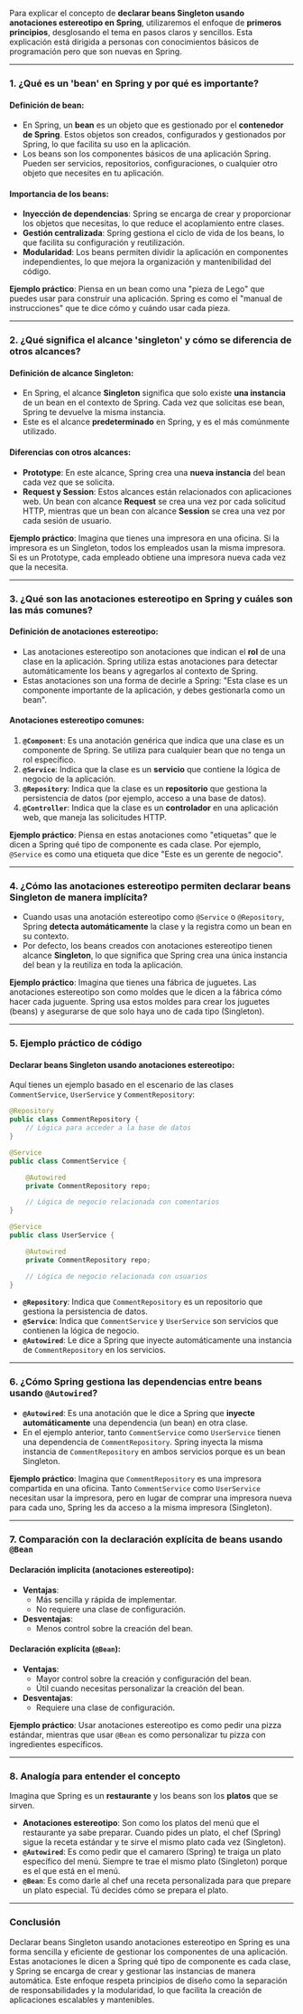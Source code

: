 Para explicar el concepto de **declarar beans Singleton usando anotaciones estereotipo en Spring**, utilizaremos el enfoque de **primeros principios**, desglosando el tema en pasos claros y sencillos. Esta explicación está dirigida a personas con conocimientos básicos de programación pero que son nuevas en Spring.

---

### **1. ¿Qué es un 'bean' en Spring y por qué es importante?**

#### **Definición de bean**:
- En Spring, un **bean** es un objeto que es gestionado por el **contenedor de Spring**. Estos objetos son creados, configurados y gestionados por Spring, lo que facilita su uso en la aplicación.
- Los beans son los componentes básicos de una aplicación Spring. Pueden ser servicios, repositorios, configuraciones, o cualquier otro objeto que necesites en tu aplicación.

#### **Importancia de los beans**:
- **Inyección de dependencias**: Spring se encarga de crear y proporcionar los objetos que necesitas, lo que reduce el acoplamiento entre clases.
- **Gestión centralizada**: Spring gestiona el ciclo de vida de los beans, lo que facilita su configuración y reutilización.
- **Modularidad**: Los beans permiten dividir la aplicación en componentes independientes, lo que mejora la organización y mantenibilidad del código.

**Ejemplo práctico**: Piensa en un bean como una "pieza de Lego" que puedes usar para construir una aplicación. Spring es como el "manual de instrucciones" que te dice cómo y cuándo usar cada pieza.

---

### **2. ¿Qué significa el alcance 'singleton' y cómo se diferencia de otros alcances?**

#### **Definición de alcance Singleton**:
- En Spring, el alcance **Singleton** significa que solo existe **una instancia** de un bean en el contexto de Spring. Cada vez que solicitas ese bean, Spring te devuelve la misma instancia.
- Este es el alcance **predeterminado** en Spring, y es el más comúnmente utilizado.

#### **Diferencias con otros alcances**:
- **Prototype**: En este alcance, Spring crea una **nueva instancia** del bean cada vez que se solicita.
- **Request y Session**: Estos alcances están relacionados con aplicaciones web. Un bean con alcance **Request** se crea una vez por cada solicitud HTTP, mientras que un bean con alcance **Session** se crea una vez por cada sesión de usuario.

**Ejemplo práctico**: Imagina que tienes una impresora en una oficina. Si la impresora es un Singleton, todos los empleados usan la misma impresora. Si es un Prototype, cada empleado obtiene una impresora nueva cada vez que la necesita.

---

### **3. ¿Qué son las anotaciones estereotipo en Spring y cuáles son las más comunes?**

#### **Definición de anotaciones estereotipo**:
- Las anotaciones estereotipo son anotaciones que indican el **rol** de una clase en la aplicación. Spring utiliza estas anotaciones para detectar automáticamente los beans y agregarlos al contexto de Spring.
- Estas anotaciones son una forma de decirle a Spring: "Esta clase es un componente importante de la aplicación, y debes gestionarla como un bean".

#### **Anotaciones estereotipo comunes**:
1. **`@Component`**: Es una anotación genérica que indica que una clase es un componente de Spring. Se utiliza para cualquier bean que no tenga un rol específico.
2. **`@Service`**: Indica que la clase es un **servicio** que contiene la lógica de negocio de la aplicación.
3. **`@Repository`**: Indica que la clase es un **repositorio** que gestiona la persistencia de datos (por ejemplo, acceso a una base de datos).
4. **`@Controller`**: Indica que la clase es un **controlador** en una aplicación web, que maneja las solicitudes HTTP.

**Ejemplo práctico**: Piensa en estas anotaciones como "etiquetas" que le dicen a Spring qué tipo de componente es cada clase. Por ejemplo, `@Service` es como una etiqueta que dice "Este es un gerente de negocio".

---

### **4. ¿Cómo las anotaciones estereotipo permiten declarar beans Singleton de manera implícita?**

- Cuando usas una anotación estereotipo como `@Service` o `@Repository`, Spring **detecta automáticamente** la clase y la registra como un bean en su contexto.
- Por defecto, los beans creados con anotaciones estereotipo tienen alcance **Singleton**, lo que significa que Spring crea una única instancia del bean y la reutiliza en toda la aplicación.

**Ejemplo práctico**: Imagina que tienes una fábrica de juguetes. Las anotaciones estereotipo son como moldes que le dicen a la fábrica cómo hacer cada juguente. Spring usa estos moldes para crear los juguetes (beans) y asegurarse de que solo haya uno de cada tipo (Singleton).

---

### **5. Ejemplo práctico de código**

#### **Declarar beans Singleton usando anotaciones estereotipo**:
Aquí tienes un ejemplo basado en el escenario de las clases `CommentService`, `UserService` y `CommentRepository`:

```java
@Repository
public class CommentRepository {
    // Lógica para acceder a la base de datos
}

@Service
public class CommentService {

    @Autowired
    private CommentRepository repo;

    // Lógica de negocio relacionada con comentarios
}

@Service
public class UserService {

    @Autowired
    private CommentRepository repo;

    // Lógica de negocio relacionada con usuarios
}
```

- **`@Repository`**: Indica que `CommentRepository` es un repositorio que gestiona la persistencia de datos.
- **`@Service`**: Indica que `CommentService` y `UserService` son servicios que contienen la lógica de negocio.
- **`@Autowired`**: Le dice a Spring que inyecte automáticamente una instancia de `CommentRepository` en los servicios.

---

### **6. ¿Cómo Spring gestiona las dependencias entre beans usando `@Autowired`?**

- **`@Autowired`**: Es una anotación que le dice a Spring que **inyecte automáticamente** una dependencia (un bean) en otra clase.
- En el ejemplo anterior, tanto `CommentService` como `UserService` tienen una dependencia de `CommentRepository`. Spring inyecta la misma instancia de `CommentRepository` en ambos servicios porque es un bean Singleton.

**Ejemplo práctico**: Imagina que `CommentRepository` es una impresora compartida en una oficina. Tanto `CommentService` como `UserService` necesitan usar la impresora, pero en lugar de comprar una impresora nueva para cada uno, Spring les da acceso a la misma impresora (Singleton).

---

### **7. Comparación con la declaración explícita de beans usando `@Bean`**

#### **Declaración implícita (anotaciones estereotipo)**:
- **Ventajas**:
    - Más sencilla y rápida de implementar.
    - No requiere una clase de configuración.
- **Desventajas**:
    - Menos control sobre la creación del bean.

#### **Declaración explícita (`@Bean`)**:
- **Ventajas**:
    - Mayor control sobre la creación y configuración del bean.
    - Útil cuando necesitas personalizar la creación del bean.
- **Desventajas**:
    - Requiere una clase de configuración.

**Ejemplo práctico**: Usar anotaciones estereotipo es como pedir una pizza estándar, mientras que usar `@Bean` es como personalizar tu pizza con ingredientes específicos.

---

### **8. Analogía para entender el concepto**

Imagina que Spring es un **restaurante** y los beans son los **platos** que se sirven.

- **Anotaciones estereotipo**: Son como los platos del menú que el restaurante ya sabe preparar. Cuando pides un plato, el chef (Spring) sigue la receta estándar y te sirve el mismo plato cada vez (Singleton).
- **`@Autowired`**: Es como pedir que el camarero (Spring) te traiga un plato específico del menú. Siempre te trae el mismo plato (Singleton) porque es el que está en el menú.
- **`@Bean`**: Es como darle al chef una receta personalizada para que prepare un plato especial. Tú decides cómo se prepara el plato.

---

### **Conclusión**
Declarar beans Singleton usando anotaciones estereotipo en Spring es una forma sencilla y eficiente de gestionar los componentes de una aplicación. Estas anotaciones le dicen a Spring qué tipo de componente es cada clase, y Spring se encarga de crear y gestionar las instancias de manera automática. Este enfoque respeta principios de diseño como la separación de responsabilidades y la modularidad, lo que facilita la creación de aplicaciones escalables y mantenibles.
